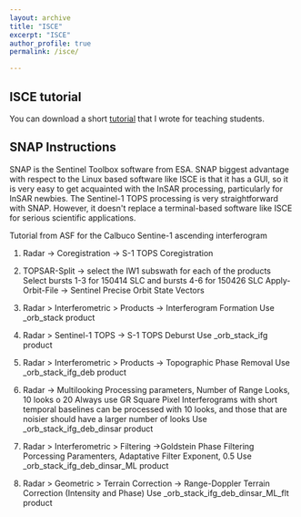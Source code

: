 ```yaml
---
layout: archive
title: "ISCE"
excerpt: "ISCE"
author_profile: true
permalink: /isce/

---
```

## **ISCE tutorial**

You can download a short [tutorial](https://www.overleaf.com/read/shtkqpdjpghj) that I wrote for teaching students.

## **SNAP Instructions**
 
SNAP is the Sentinel Toolbox software from ESA. SNAP biggest advantage with respect to the Linux based software like ISCE is that it has a GUI, so it is very easy to get acquainted with the InSAR processing, particularly for InSAR newbies. The Sentinel-1 TOPS processing is very straightforward with SNAP. However, it doesn't replace a terminal-based software like ISCE for serious scientific applications.

Tutorial from ASF for the Calbuco Sentine-1 ascending interferogram 

1. Radar -> Coregistration -> S-1 TOPS Coregistration 

2. TOPSAR-Split -> select the IW1 subswath for each of the products
Select bursts 1-3 for 150414 SLC and bursts 4-6 for 150426 SLC
Apply-Orbit-File -> Sentinel Precise Orbit State Vectors

3. Radar > Interferometric > Products ->  Interferogram Formation 
Use _orb_stack product 
 
4. Radar > Sentinel-1 TOPS -> S-1 TOPS Deburst
Use _orb_stack_ifg product 

5. Radar > Interferometric > Products -> Topographic Phase Removal
Use _orb_stack_ifg_deb product 

6. Radar -> Multilooking
Processing  parameters, Number of Range Looks, 10 looks o 20 
Always use GR Square Pixel
Interferograms with short temporal baselines can be processed with 10 looks, and those that are noisier should have a larger number of looks
Use _orb_stack_ifg_deb_dinsar product 

7. Radar > Interferometric > Filtering ->Goldstein Phase Filtering
Porcessing Paramenters, Adaptative Filter Exponent, 0.5
Use _orb_stack_ifg_deb_dinsar_ML product 
 
8. Radar > Geometric > Terrain Correction -> Range-Doppler Terrain Correction (Intensity and Phase)
Use _orb_stack_ifg_deb_dinsar_ML_flt product 
